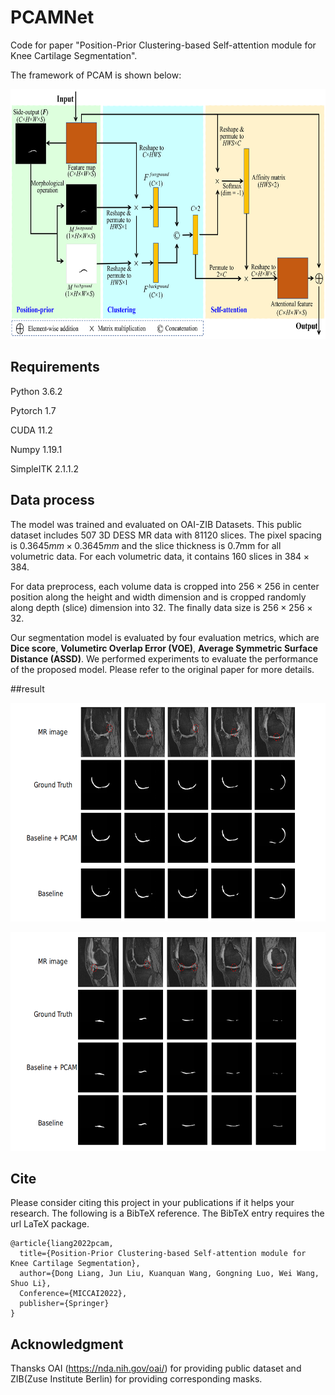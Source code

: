 # PCAMNet
Code for paper "Position-Prior Clustering-based Self-attention module for Knee Cartilage Segmentation". 


The framework of PCAM is shown below:

<p align="center">
    <img src="figures/fig3.Png" width="670" height="400"> 



## Requirements

Python 3.6.2

Pytorch 1.7

CUDA 11.2

Numpy 1.19.1

SimpleITK 2.1.1.2
## Data process

The model was trained and evaluated on OAI-ZIB Datasets. This public dataset includes 507 3D DESS MR data with 81120 slices. The pixel spacing is $0.3645mm\times0.3645mm$ and the slice thickness is 0.7mm for all volumetric data. For each volumetric data, it contains 160 slices in $384 \times384$.

For data preprocess, each volume data is cropped into $256\times256$ in center position along the height and width dimension and is cropped randomly along depth (slice) dimension into $32$. The finally data size is $256\times256\times32$.


Our segmentation model is evaluated by four evaluation metrics, which are **Dice score**, **Volumetirc Overlap Error (VOE)**,  **Average Symmetric Surface Distance (ASSD)**. We performed experiments to evaluate the performance of the proposed model. Please refer to the original paper for more details.

##result
<p align="center">
    <img src="figures/Result1.png" width="640" height="350">
</p>
<p align="center">
    <img src="figures/Result2.png" width="640" height="350">
</p>

## Cite

Please consider citing this project in your publications if it helps your research. The following is a BibTeX reference. The BibTeX entry requires the url LaTeX package.

    @article{liang2022pcam,
      title={Position-Prior Clustering-based Self-attention module for Knee Cartilage Segmentation},
      author={Dong Liang, Jun Liu, Kuanquan Wang, Gongning Luo, Wei Wang, Shuo Li},
      Conference={MICCAI2022},
      publisher={Springer}
    }

## Acknowledgment
Thansks OAI (https://nda.nih.gov/oai/) for providing public dataset and ZIB(Zuse Institute Berlin) for providing corresponding masks.
